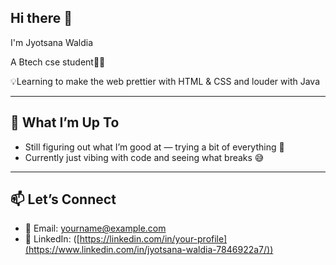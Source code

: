 ## Hi there 👋

I'm Jyotsana Waldia

A Btech cse student👩‍🎓

💡Learning to make the web prettier with HTML & CSS and louder with Java 

---

## 🌱 What I’m Up To

- Still figuring out what I’m good at — trying a bit of everything 🎯  
- Currently just vibing with code and seeing what breaks 😅

---

## 📫 Let’s Connect

- 📧 Email: yourname@example.com  
- 💼 LinkedIn: ([https://linkedin.com/in/your-profile](https://www.linkedin.com/in/jyotsana-waldia-7846922a7/))
